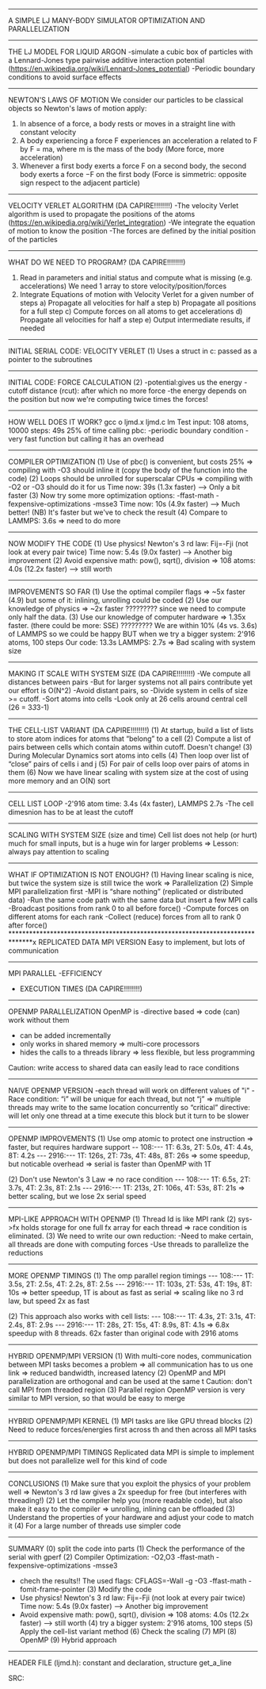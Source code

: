 *******************************************************************************
A SIMPLE LJ MANY-BODY SIMULATOR OPTIMIZATION AND PARALLELIZATION
*******************************************************************************
THE LJ MODEL FOR LIQUID ARGON
-simulate a cubic box of particles with a Lennard-Jones type pairwise additive
 interaction potential
 (https://en.wikipedia.org/wiki/Lennard-Jones_potential)
-Periodic boundary conditions to avoid surface effects
*******************************************************************************
NEWTON'S LAWS OF MOTION
We consider our particles to be classical objects
so Newton's laws of motion apply:
1. In absence of a force, a body rests or moves in a straight line
with constant velocity
2. A body experiencing a force F experiences an acceleration a
related to F by F = ma, where m is the mass of the body
(More force, more acceleration)
3. Whenever a first body exerts a force F on a second body,
the second body exerts a force −F on the first body
(Force is simmetric: opposite sign respect to the adjacent particle)
*******************************************************************************
VELOCITY VERLET ALGORITHM (DA CAPIRE!!!!!!!!)
-The velocity Verlet algorithm is used to propagate the positions of the atoms
 (https://en.wikipedia.org/wiki/Verlet_integration)
-We integrate the equation of motion to know the position
-The forces are defined by the initial position of the particles
******************************************************************************
WHAT DO WE NEED TO PROGRAM? (DA CAPIRE!!!!!!!!)
1. Read in parameters and initial status and compute what is missing
(e.g. accelerations)
We need 1 array to store velocity/position/forces
2. Integrate Equations of motion with Velocity Verlet
for a given number of steps
a) Propagate all velocities for half a step
b) Propagate all positions for a full step
c) Compute forces on all atoms to get accelerations
d) Propagate all velocities for half a step
e) Output intermediate results, if needed
******************************************************************************
INITIAL SERIAL CODE: VELOCITY VERLET (1)
Uses a struct in c: passed as a pointer to the subroutines
******************************************************************************
INITIAL CODE: FORCE CALCULATION (2)
-potential:gives us the energy
-cutoff distance (rcut): after which no more force
-the energy depends on the position
but now we're computing twice times the forces!
******************************************************************************
HOW WELL DOES IT WORK?
gcc ­o ljmd.x ljmd.c ­lm
Test input: 108 atoms, 10000 steps: 49s
25% of time calling pbc:
-periodic boundary condition
-very fast function but calling it has an overhead
******************************************************************************
COMPILER OPTIMIZATION
(1) Use of pbc() is convenient, but costs 25% => compiling with -O3
    should inline it (copy the body of the function into the code)
(2) Loops should be unrolled for superscalar CPUs => compiling with -O2 or -O3
    should do it for us
    Time now: 39s (1.3x faster) --> Only a bit faster
(3) Now try some more optimization options:
    -ffast-math -fexpensive-optimizations -msse3
    Time now: 10s (4.9x faster) --> Much better!
    (NB) It's faster but we've to check the result
(4) Compare to LAMMPS: 3.6s => need to do more
******************************************************************************
NOW MODIFY THE CODE
(1) Use physics! Newton's 3 rd law: Fij=-Fji (not look at every pair twice)
    Time now: 5.4s (9.0x faster) --> Another big improvement
(2) Avoid expensive math: pow(), sqrt(), division
=> 108 atoms: 4.0s (12.2x faster) --> still worth 
******************************************************************************
IMPROVEMENTS SO FAR
(1) Use the optimal compiler flags => ~5x faster (4.9)
but some of it: inlining, unrolling could be coded
(2) Use our knowledge of physics => ~2x faster ?????????
since we need to compute only half the data.
(3) Use our knowledge of computer hardware
=> 1.35x faster. (there could be more: SSE) ?????????
We are within 10% (4s vs. 3.6s) of LAMMPS
so we could be happy
BUT
when we try a bigger system: 2'916 atoms, 100 steps
Our code: 13.3s LAMMPS: 2.7s => Bad scaling with system size
******************************************************************************
MAKING IT SCALE WITH SYSTEM SIZE (DA CAPIRE!!!!!!!!)
-We compute all distances between pairs
-But for larger systems not all pairs contribute yet our effort is O(N^2)
-Avoid distant pairs, so
  -Divide system in cells of size >= cutoff.
  -Sort atoms into cells
  -Look only at 26 cells around central cell
  (26 = 3*3*3-1)
******************************************************************************
THE CELL-LIST VARIANT (DA CAPIRE!!!!!!!!)
(1) At startup, build a list of lists to store atom indices for atoms
that “belong” to a cell
(2) Compute a list of pairs between cells which contain atoms within cutoff.
Doesn't change!
(3) During Molecular Dynamics sort atoms into cells
(4) Then loop over list of “close” pairs of cells i and j
(5) For pair of cells loop over pairs of atoms in them
(6) Now we have linear scaling with system size at the cost of using
more memory and an O(N) sort
******************************************************************************
CELL LIST LOOP
-2'916 atom time: 3.4s (4x faster), LAMMPS 2.7s
-The cell dimesnion has to be at least the cutoff
******************************************************************************
SCALING WITH SYSTEM SIZE (size and time)
Cell list does not help (or hurt) much for small inputs,
but is a huge win for larger problems
=> Lesson: always pay attention to scaling

******************************************************************************
WHAT IF OPTIMIZATION IS NOT ENOUGH?
(1) Having linear scaling is nice, but twice the system size is still
twice the work => Parallelization
(2) Simple MPI parallelization first
 -MPI is “share nothing” (replicated or distributed data)
 -Run the same code path with the same data
but insert a few MPI calls
  -Broadcast positions from rank 0 to all before force()
  -Compute forces on different atoms for each rank
  -Collect (reduce) forces from all to rank 0 after force()
******************************************************************************x
REPLICATED DATA MPI VERSION
Easy to implement, but lots of communication
******************************************************************************
MPI PARALLEL
-EFFICIENCY
- EXECUTION TIMES
(DA CAPIRE!!!!!!!!)
******************************************************************************
OPENMP PARALLELIZATION
OpenMP is
-directive based => code (can) work without them
- can be added incrementally
- only works in shared memory => multi-core processors
- hides the calls to a threads library => less flexible, but less programming

Caution: write access to shared data can easily lead to race conditions
******************************************************************************
NAIVE OPENMP VERSION
-each thread will work on different values of "i"
-Race condition: “i” will be unique for each thread, but not “j”
=> multiple threads may write to the same location concurrently
so
“critical” directive: will let only one thread at a time execute this block
but it turn to be slower
******************************************************************************
OPENMP IMPROVEMENTS
(1) Use omp atomic to protect one instruction
=> faster, but requires hardware support
-- 108:---
1T: 6.3s,
2T: 5.0s,
4T: 4.4s,
8T: 4.2s
--- 2916:---
1T: 126s,
2T: 73s,
4T: 48s,
8T: 26s
=> some speedup, but noticable overhead
=> serial is faster than OpenMP with 1T

(2) Don't use Newton's 3 Law => no race condition
--- 108:---
1T: 6.5s,
2T: 3.7s,
4T: 2.3s,
8T: 2.1s
--- 2916:---
1T: 213s,
2T: 106s,
4T: 53s,
8T: 21s
=> better scaling, but we lose 2x serial speed
******************************************************************************
MPI-LIKE APPROACH WITH OPENMP
(1) Thread Id is like MPI rank
(2) sys->fx holds storage for one full fx array for each thread
    => race condition is eliminated.
(3) We need to write our own reduction:
 -Need to make certain, all threads are done with computing forces
 -Use threads to parallelize the reductions
******************************************************************************
MORE OPENMP TIMINGS
(1) The omp parallel region timings
--- 108:---
1T: 3.5s,
2T: 2.5s,
4T: 2.2s,
8T: 2.5s
--- 2916:---
1T: 103s,
2T: 53s,
4T: 19s,
8T: 10s
=> better speedup, 1T is about as fast as serial
=> scaling like no 3 rd law, but speed 2x as fast

(2) This approach also works with cell lists:
--- 108:---
1T: 4.3s,
2T: 3.1s,
4T: 2.4s,
8T: 2.9s
--- 2916:---
1T: 28s,
2T: 15s,
4T: 8.9s,
8T: 4.1s
=> 6.8x speedup with 8 threads.
62x faster than original code with 2916 atoms
******************************************************************************
HYBRID OPENMP/MPI VERSION
(1) With multi-core nodes, communication between MPI tasks becomes a problem
=> all communication has to us one link
=> reduced bandwidth, increased latency
(2) OpenMP and MPI parallelization are orthogonal and can be used at the same t
Caution: don't call MPI from threaded region
(3) Parallel region OpenMP version is very similar to MPI version,
so that would be easy to merge
******************************************************************************
HYBRID OPENMP/MPI KERNEL
(1) MPI tasks are like GPU thread blocks
(2) Need to reduce forces/energies first across th and then across all MPI tasks
******************************************************************************
HYBRID OPENMP/MPI TIMINGS
Replicated data MPI is simple to implement
but does not parallelize well for this kind of code
******************************************************************************
CONCLUSIONS
(1) Make sure that you exploit the physics of your problem well
=> Newton's 3 rd law gives a 2x speedup for free
(but interferes with threading!)
(2) Let the compiler help you (more readable code), but also make it easy
to the compiler
=> unrolling, inlining can be offloaded
(3) Understand the properties of your hardware and adjust your code to match it
(4) For a large number of threads use simpler code
******************************************************************************
SUMMARY
(0) split the code into parts
(1) Check the performance of the serial with gperf
(2) Compiler Optimization:
-O2,O3
-ffast-math -fexpensive-optimizations -msse3
- chech the results!!
The used flags:
CFLAGS=-Wall -g -O3 -ffast-math -fomit-frame-pointer
(3) Modify the code
- Use physics! Newton's 3 rd law: Fij=-Fji (not look at every pair twice)
   Time now: 5.4s (9.0x faster) --> Another big improvement
- Avoid expensive math: pow(), sqrt(), division
=> 108 atoms: 4.0s (12.2x faster) --> still worth
(4) try a bigger system: 2'916 atoms, 100 steps
(5) Apply the cell-list variant method
(6) Check the scaling
(7) MPI
(8) OpenMP
(9) Hybrid approach
******************************************************************************

HEADER FILE (ljmd.h):
constant and declaration,
structure
get_a_line

SRC:
